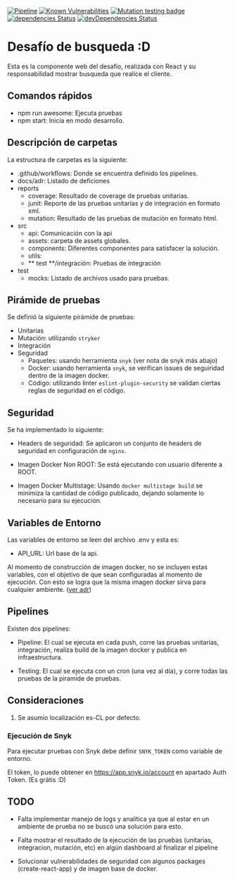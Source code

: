 [![Pipeline](https://github.com/alabras/search-challenge-web/actions/workflows/pipeline.yml/badge.svg)](https://github.com/alabras/search-challenge-web/actions)
[![Known Vulnerabilities](https://snyk.io/test/github/alabras/search-challenge-web/badge.svg)](https://snyk.io/test/github/alabras/search-challenge-web)
[![Mutation testing badge](https://img.shields.io/endpoint?style=flat&url=https%3A%2F%2Fbadge-api.stryker-mutator.io%2Fgithub.com%2Falabras%2Fsearch-challenge-web%2Fmain)](https://dashboard.stryker-mutator.io/reports/github.com/alabras/search-challenge-web/main)
[![dependencies Status](https://david-dm.org/alabras/search-challenge-web/status.svg)](https://david-dm.org/alabras/search-challenge-web)
[![devDependencies Status](https://david-dm.org/alabras/search-challenge-web/dev-status.svg)](https://david-dm.org/alabras/search-challenge-web?type=dev)

# Desafío de busqueda :D

Esta es la componente web del desafío, realizada con React y su responsabilidad mostrar busqueda que realice el cliente.

## Comandos rápidos

- npm run awesome: Ejecuta pruebas
- npm start: Inicia en modo desarrollo.

## Descripción de carpetas

La estructura de carpetas es la siguiente:

- .github/workflows: Donde se encuentra definido los pipelines.
- docs/adr: Listado de deficiones
- reports
  - coverage: Resultado de coverage de pruebas unitarias.
  - junit: Reporte de las pruebas unitarias y de integración en formato xml.
  - mutation: Resultado de las pruebas de mutación en formato html.
- src
  - api: Comunicación con la api
  - assets: carpeta de assets globales.
  - components: Diferentes componentes para satisfacer la solución.
  - utils:
  - ** test **/integración: Pruebas de integración
- test
  - mocks: Listado de archivos usado para pruebas.

## Pirámide de pruebas

Se definió la siguiente pirámide de pruebas:

- Unitarias
- Mutación: utilizando `stryker`
- Integración
- Seguridad
  - Paquetes: usando herramienta `snyk` (ver nota de snyk más abajo)
  - Docker: usando herramienta `snyk`, se verifican issues de seguiridad dentro de la imagen docker.
  - Código: utilizando linter `eslint-plugin-security` se validan ciertas reglas de seguridad en el código.

## Seguridad

Se ha implementado lo siguiente:

- Headers de seguridad: Se aplicaron un conjunto de headers de seguridad en configuración de `nginx`.

- Imagen Docker Non ROOT: Se está ejecutando con usuario diferente a ROOT.

- Imagen Docker Multistage: Usando `docker multistage build` se minimiza la cantidad de código publicado, dejando solamente lo necesario para su ejecución.

## Variables de Entorno

Las variables de entorno se leen del archivo .env y esta es:

- API_URL: Url base de la api.

Al momento de construcción de imagen docker, no se incluyen estas variables, con el objetivo de que sean configuradas al momento de ejecución. Con esto se logra que la misma imagen docker sirva para cualquier ambiente.
([ver adr](/docs/adr/004_Variables-entorno.md))

## Pipelines

Existen dos pipelines:

- Pipeline: El cual se ejecuta en cada push, corre las pruebas unitarias, integración, realiza build de la imagen docker y publica en infraestructura.

- Testing: El cual se ejecuta con un cron (una vez al día), y corre todas las pruebas de la piramide de pruebas.

## Consideraciones

1. Se asumio localización es-CL por defecto.

### Ejecución de Snyk

Para ejecutar pruebas con Snyk debe definir `SNYK_TOKEN` como variable de entorno.

El token, lo puede obtener en https://app.snyk.io/account en apartado Auth Token. (Es grátis :D)

## TODO

- Falta implementar manejo de logs y analítica ya que al estar en un ambiente de prueba no se buscó una solución para esto.

- Falta mostrar el resultado de la ejecución de las pruebas (unitarias, integracion, mutación, etc) en algún dashboard al finalizar el pipeline

- Solucionar vulnerabilidades de seguridad con algunos packages (create-react-app) y de imagen base de docker.
